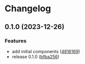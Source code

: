 # Changelog

## 0.1.0 (2023-12-26)


### Features

* add initial components ([4816169](https://github.com/metalnethq/baremetal-ui/commit/4816169413f44e5049534cf1cf0b065b9de87aa2))
* release 0.1.0 ([bfba256](https://github.com/metalnethq/baremetal-ui/commit/bfba256921055af60c2c3259a7ec94431344011e))

